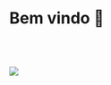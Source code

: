 


<h1 >Bem vindo 🖤</h1> 
 <br>
 <br>
 <br>

 
 
 
<div class = "div1">
<img class = "img" src="https://i.pinimg.com/originals/2a/04/78/2a0478c9f21d3e9d674b915bdca43f77.gif"  />
</div>
